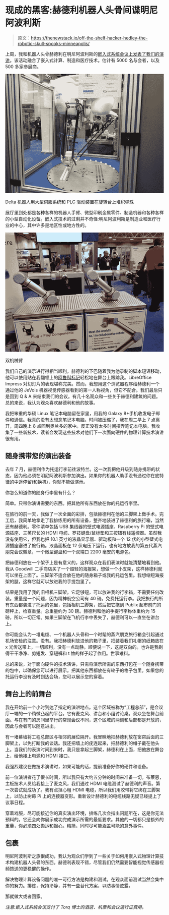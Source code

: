 # 现成的黑客:赫德利机器人头骨间谍明尼阿波利斯

> 原文：<https://thenewstack.io/off-the-shelf-hacker-hedley-the-robotic-skull-spooks-minneapolis/>

上周，我和机器人头骨赫德利在明尼阿波利斯的[嵌入式系统会议上发表了我们的演讲](https://escminn.com/)。该活动融合了嵌入式计算、制造和医疗技术。估计有 5000 名与会者，以及 500 多家参展商。

![](img/313e3153edd2974a46258ce222f38b20.png)

Delta 机器人用大型伺服系统和 PLC 驱动装置在旋转台上堆积弹珠

展厅里到处都是各种各样的机器人手臂、微型印刷金属零件、制造机器和各种各样的小型自动化设备。嵌入式技术的过剩并不奇怪:明尼阿波利斯是制造业和医疗行业的中心，其中许多是地区性或地方性的。

![](img/6dc4b2a5577b26abcd0d0fa3d2da2ecf.png)

双机械臂

我们自己的演示进行得相当顺利。赫德利的下巴随着我为他录制的脚本短语移动，他可以使用贴在我翻领上的[阿鲁科标记](https://docs.opencv.org/trunk/d5/dae/tutorial_aruco_detection.html)轻松地在舞台上跟踪我。LibreOffice Impress 对幻灯片的表现堪称完美。然而，我想用这个浏览器程序给赫德利一个通过他的 JeVois 机器视觉传感器看到的第一人称视角，但它不配合。我们最后只是回到 Q & A 来结束我们的会议。有几十名观众和一些关于赫德利建筑的问题。总的来说，我认为观众喜欢赫德利和他的故事。

我把笨重的华硕 Linux 笔记本电脑留在家里，用我的 Galaxy 8+手机收发电子邮件和通信。我真的没有太想念笔记本电脑。时间被压缩了，我在周二早上 7 点离开，周四晚上 8 点回到奥兰多的家中。反正没有太多时间摆弄笔记本电脑。我收集了一些新技术，读者会发现这些技术对他们下一次面向硬件的物理计算技术演讲很有用。

## 随身携带您的演出装备

去年 7 月，赫德利作为托运行李前往波特兰。这一次我把他升级到随身携带的状态，因为他必须在明尼阿波利斯参加演出。如果你的机器人助手没有通过你在底特律的中途停留(和换机)，你就不能做演示。

你怎么知道你的随身行李里有什么？

简单。只带你演讲需要的东西。把其他所有东西放在你的托运行李里。

在旅行的前一天，我做了一次全面的彩排，包括赫德利在他的三脚架上做手术。完工后，我简单地拿走了我排练用的所有设备，整齐地装进了赫德利的旅行箱，当然还有赫德利。零件清单包括 USB 集线器的壁式电源插座、Raspberry Pi 的壁式电源插座、三英尺长的 HDMI 电缆、罗技键盘/鼠标垫和三按钮有线遥控器。虽然我没有使用它，但我也把 10.1 英寸的液晶显示器、驱动板和一个 12 伏的小型壁式电源插座塞进了旅行箱。液晶面板在 12 伏电压下运行。也有地方放我的第五代蒸汽朋克会议徽章，一个微型键盘和一个双端口 2200 毫安的电源包。

把赫德利放在一个架子上是有意义的，这样观众在我们表演时就能清楚地看到他。我从 Goodwill 二手商店买了一个超轻的海报架，想做一个小支架，这样赫德利就可以坐在上面了。三脚架不适合放在他的随身箱子或我的托运包里。我想缩短海报架的腿，这样它就可以放进我的手提包里了。

结果是我用了我的旧相机三脚架。它足够短，可以放进我的行李箱，不需要任何改装。重量是一个问题，因为精神航空公司有 40 磅。免费托运行李。我把旅行的所有东西都装进了托运的包里，包括相机三脚架，然后把它拖到 Publix 超市前门的磅秤上，检查重量。总重量约为 30 磅。赫德利和他的手提行李称体重约为 15 磅，所以一切正常。如果三脚架在飞机行李中丢失了，赫德利可以一直坐在讲台上。

你可能会认为一堆电缆、一个机器人头骨和一个时髦的蒸汽朋克旅行箱会引起通过机场安检的注意。没有。我把赫德利放进他的箱子里，把装着我们礼帽的纸箱放在 x 光传送带上，一切顺利，没有一点动静。顺便说一下，这是双向的。也许是我剃得干干净净、剪短发、穿短裤和 t 恤的样子起了作用。世事难料。

总的来说，对于面向硬件的技术演讲，只需将演示所需的东西打包在一个随身携带的包中，以确保您可以进行展示。把其他东西都放在有轮子的格子包里。如果您的托运行李没有及时到达会场，您可以展示您的穿着。

## 舞台上的前舞台

我在开始前一个小时到达了指定的演讲地点。这个区域被称为“工程总部”，是会议厅一端的一个稍微凸起的平台。它有麦克风、讲台和小组讨论桌。观众坐在舞台前面。与在有门的房间里举行的常规会议不同，这个区域的两侧和后部都是开放的，因此与会者可以随意进出。

有一堵幕墙将工程总部区与相邻的展位隔开。我冒昧地把赫德利放在窗帘后面的三脚架上，以免打断我的谈话。我还把墙上的疣连起来，把赫德利的帽子戴在他头上。当我们的表演时间到来时，我只是拿起三脚架，赫德利在上面，把他放在舞台上，给他接上电源和 HDMI 接口。

我强烈建议在做技术演讲时，如果可能的话，提前准备好你的硬件和设备。

前一位演讲者花了很长时间，所以我只有大约五分钟的时间来准备一切。布莱恩，主板技术人员给我接上了麦克风，我们通过 HDMI 电缆测试了赫德利的声音。第一次尝试就成功了。我有点担心粗 HDMI 电缆，所以我们用胶带将它绑在三脚架上，以防止树莓 Pi 上的连接器变形。重新设计赫德利的电缆线路无疑已经提上了议事日程。

穿着戏服，尽可能接近你的真实演出环境，排练几次会指出问题所在，这是你无法预料的。它还会向你展示成功完成演示所需的最低要求。其他的一切都只是额外的重量，你必须四处搬运和担心。精简，同时尽可能涵盖可能的意外事件。

## 包裹

明尼阿波利斯之旅很成功，我认为观众们学到了一些关于如何用嵌入式物理计算技术构建机器人头骨的东西。赫德利表现不错，尽管我们仍然需要智能视觉传感器视频馈送的更稳健的操作。

解决物理计算设备问题的唯一可行方法是构建和测试。在观众面前测试当然会集中你的努力。排练，保持冷静，并有一些替代方案，以防事情败露。

那就做大或者回家。

*注意:嵌入式系统会议支付了 Torq 博士的酒店、机票和会议通行证费用。*

<svg xmlns:xlink="http://www.w3.org/1999/xlink" viewBox="0 0 68 31" version="1.1"><title>Group</title> <desc>Created with Sketch.</desc></svg>